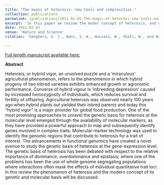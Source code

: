 ```yaml
---
title: "The magic of heterosis: new tools and complexities."
collection: publications
permalink: /publications/2011-02-02-The-magic-of-heterosi-new-tools-and-complexities 
excerpt: 'In this paper we review the moder concept of heterosis, and genetic and molecular basis of heterosis.'
date: 2011-02-02
venue: 'Nature and Science'
citation: 'Sanghera, G. S., Wani, S. H., Hussain, W., Shafi, W., and Haribhushan, A. 2011. The magic of heterosis: New tools and complexities. Nature and Science. 9(11).'

---
```


<a href='https://www.researchgate.net/publication/230787693_The_Magic_of_Heterosis_New_Tools_and_Complexities'>Full length manuscript available here:</a>

**Abstract**


Heterosis, or hybrid vigor, an unsolved puzzle and a ‘miraculous’ agricultural phenomenon, refers to the phenomenon in which hybrid progeny of two inbred varieties exhibits enhanced growth or agronomic performance. Converse of hybrid vigour is ‘inbreeding depression’ caused by increased homozygosity of individuals, which reduces survival and fertility of offspring. Agricultural heterosis was observed nearly 100 years ago when hybrid plants out yielded their inbred parents and today this “hybrid vigor” is a major provider for global food production. One of the most promising approaches to unravel the genetic basis for heterosis at the molecular level emerged through the availability of molecular markers, as they have provided a powerful approach to map and subsequently identify genes involved in complex traits. Molecular marker technology was used to identify the genomic regions that contribute to heterosis for a trait of interest. The advancements in functional genomics have created a novel avenue to study the genetic basis of heterosis at the gene-expression level. The genetic basis of heterosis has been debated with respect to the relative importance of dominance, overdominance and epistasis; where one of the problems has been the use of whole genome segregating populations where interactions often mask the effects of individual quantitative trait loci. In this review the phenomenon of heterosis and the modern concept of its genetic and molecular basis will be discussed.